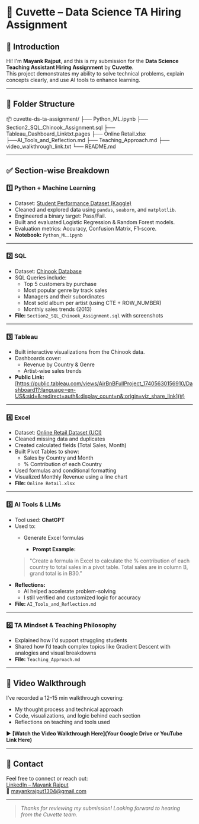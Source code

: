 # 🧠 Cuvette – Data Science TA Hiring Assignment

## 👋 Introduction
Hi! I'm **Mayank Rajput**, and this is my submission for the **Data Science Teaching Assistant Hiring Assignment** by **Cuvette**.  
This project demonstrates my ability to solve technical problems, explain concepts clearly, and use AI tools to enhance learning.

---

## 📁 Folder Structure

📦 cuvette-ds-ta-assignment/ ├── Python_ML.ipynb ├── Section2_SQL_Chinook_Assignment.sql ├── Tableau_Dashboard_Linktxt.pages ├── Online Retail.xlsx ├──AI_Tools_and_Reflection.md ├── Teaching_Approach.md ├── video_walkthrough_link.txt └── README.md


---

## ✅ Section-wise Breakdown

### 1️⃣ Python + Machine Learning
- Dataset: [Student Performance Dataset (Kaggle)](https://www.kaggle.com/datasets/spscientist/students-performance-in-exams)
- Cleaned and explored data using `pandas`, `seaborn`, and `matplotlib`.
- Engineered a binary target: Pass/Fail.
- Built and evaluated Logistic Regression & Random Forest models.
- Evaluation metrics: Accuracy, Confusion Matrix, F1-score.
- **Notebook:** `Python_ML.ipynb`

---

### 2️⃣ SQL
- Dataset: [Chinook Database](https://github.com/lerocha/chinook-database)
- SQL Queries include:
  - Top 5 customers by purchase
  - Most popular genre by track sales
  - Managers and their subordinates
  - Most sold album per artist (using CTE + ROW_NUMBER)
  - Monthly sales trends (2013)
- **File:** `Section2_SQL_Chinook_Assignment.sql` with screenshots

---

### 3️⃣ Tableau
- Built interactive visualizations from the Chinook data.
- Dashboards cover:
  - Revenue by Country & Genre
  - Artist-wise sales trends
- **Public Link:** [https://public.tableau.com/views/AirBnBFullProject_17405630156910/Dashboard1?:language=en-US&:sid=&:redirect=auth&:display_count=n&:origin=viz_share_link](#)

---

### 4️⃣ Excel
- Dataset: [Online Retail Dataset (UCI)](https://archive.ics.uci.edu/ml/datasets/online+retail)
- Cleaned missing data and duplicates
- Created calculated fields (Total Sales, Month)
- Built Pivot Tables to show:
  - Sales by Country and Month
  - % Contribution of each Country
- Used formulas and conditional formatting
- Visualized Monthly Revenue using a line chart
- **File:** `Online Retail.xlsx`

---

### 5️⃣ AI Tools & LLMs
- Tool used: **ChatGPT**
- Used to:
  - Generate Excel formulas

    - **Prompt Example:**
  > "Create a formula in Excel to calculate the % contribution of each country to total sales in a pivot table. Total sales are in column B, grand total is in B30.”
- **Reflections:**
  - AI helped accelerate problem-solving
  - I still verified and customized logic for accuracy
- **File:** `AI_Tools_and_Reflection.md`

---

### 6️⃣ TA Mindset & Teaching Philosophy
- Explained how I'd support struggling students
- Shared how I’d teach complex topics like Gradient Descent with analogies and visual breakdowns
- **File:** `Teaching_Approach.md`

---

## 🎥 Video Walkthrough

I’ve recorded a 12–15 min walkthrough covering:
- My thought process and technical approach
- Code, visualizations, and logic behind each section
- Reflections on teaching and tools used

▶️ **[Watch the Video Walkthrough Here](Your Google Drive or YouTube Link Here)**

---

## 🔗 Contact

Feel free to connect or reach out:  
[LinkedIn – Mayank Rajput](https://www.linkedin.com/in/mayankrajput01/)  
📧 mayankrajput1304@gmail.com

---

> *Thanks for reviewing my submission! Looking forward to hearing from the Cuvette team.*

